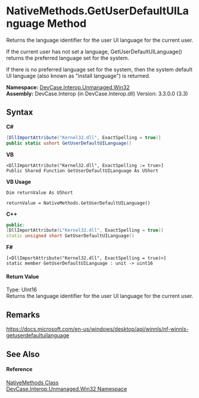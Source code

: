 # NativeMethods.GetUserDefaultUILanguage Method 
 

Returns the language identifier for the user UI language for the current user. 

 If the current user has not set a language, GetUserDefaultUILanguage() returns the preferred language set for the system. 

 If there is no preferred language set for the system, then the system default UI language (also known as "install language") is returned.

**Namespace:**&nbsp;<a href="N_DevCase_Interop_Unmanaged_Win32">DevCase.Interop.Unmanaged.Win32</a><br />**Assembly:**&nbsp;DevCase.Interop (in DevCase.Interop.dll) Version: 3.3.0.0 (3.3)

## Syntax

**C#**<br />
``` C#
[DllImportAttribute("Kernel32.dll", ExactSpelling = true)]
public static ushort GetUserDefaultUILanguage()
```

**VB**<br />
``` VB
<DllImportAttribute("Kernel32.dll", ExactSpelling := true>]
Public Shared Function GetUserDefaultUILanguage As UShort
```

**VB Usage**<br />
``` VB Usage
Dim returnValue As UShort

returnValue = NativeMethods.GetUserDefaultUILanguage()
```

**C++**<br />
``` C++
public:
[DllImportAttribute(L"Kernel32.dll", ExactSpelling = true)]
static unsigned short GetUserDefaultUILanguage()
```

**F#**<br />
``` F#
[<DllImportAttribute("Kernel32.dll", ExactSpelling = true)>]
static member GetUserDefaultUILanguage : unit -> uint16 

```


#### Return Value
Type: UInt16<br />Returns the language identifier for the user UI language for the current user.

## Remarks
<a href="https://docs.microsoft.com/en-us/windows/desktop/api/winnls/nf-winnls-getuserdefaultuilanguage" target="_blank">https://docs.microsoft.com/en-us/windows/desktop/api/winnls/nf-winnls-getuserdefaultuilanguage</a>

## See Also


#### Reference
<a href="T_DevCase_Interop_Unmanaged_Win32_NativeMethods">NativeMethods Class</a><br /><a href="N_DevCase_Interop_Unmanaged_Win32">DevCase.Interop.Unmanaged.Win32 Namespace</a><br />